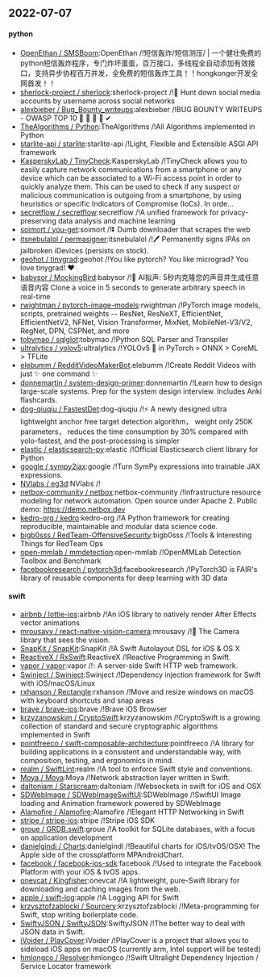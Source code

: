 ## 2022-07-07

#### python
* [OpenEthan / SMSBoom](https://github.com/OpenEthan/SMSBoom):OpenEthan /!短信轰炸/短信测压/ | 一个健壮免费的python短信轰炸程序，专门炸坏蛋蛋，百万接口，多线程全自动添加有效接口，支持异步协程百万并发，全免费的短信轰炸工具！！hongkonger开发全网首发！！
* [sherlock-project / sherlock](https://github.com/sherlock-project/sherlock):sherlock-project /!🔎
Hunt down social media accounts by username across social networks
* [alexbieber / Bug_Bounty_writeups](https://github.com/alexbieber/Bug_Bounty_writeups):alexbieber /!BUG BOUNTY WRITEUPS - OWASP TOP 10
🔴
🔴
🔴
🔴
✔
* [TheAlgorithms / Python](https://github.com/TheAlgorithms/Python):TheAlgorithms /!All Algorithms implemented in Python
* [starlite-api / starlite](https://github.com/starlite-api/starlite):starlite-api /!Light, Flexible and Extensible ASGI API framework
* [KasperskyLab / TinyCheck](https://github.com/KasperskyLab/TinyCheck):KasperskyLab /!TinyCheck allows you to easily capture network communications from a smartphone or any device which can be associated to a Wi-Fi access point in order to quickly analyze them. This can be used to check if any suspect or malicious communication is outgoing from a smartphone, by using heuristics or specific Indicators of Compromise (IoCs). In orde…
* [secretflow / secretflow](https://github.com/secretflow/secretflow):secretflow /!A unified framework for privacy-preserving data analysis and machine learning
* [soimort / you-get](https://github.com/soimort/you-get):soimort /!⏬
Dumb downloader that scrapes the web
* [itsnebulalol / permasigner](https://github.com/itsnebulalol/permasigner):itsnebulalol /!🖊
Permanently signs IPAs on jailbroken iDevices (persists on stock).
* [geohot / tinygrad](https://github.com/geohot/tinygrad):geohot /!You like pytorch? You like micrograd? You love tinygrad!
❤️
* [babysor / MockingBird](https://github.com/babysor/MockingBird):babysor /!🚀
AI拟声: 5秒内克隆您的声音并生成任意语音内容 Clone a voice in 5 seconds to generate arbitrary speech in real-time
* [rwightman / pytorch-image-models](https://github.com/rwightman/pytorch-image-models):rwightman /!PyTorch image models, scripts, pretrained weights -- ResNet, ResNeXT, EfficientNet, EfficientNetV2, NFNet, Vision Transformer, MixNet, MobileNet-V3/V2, RegNet, DPN, CSPNet, and more
* [tobymao / sqlglot](https://github.com/tobymao/sqlglot):tobymao /!Python SQL Parser and Transpiler
* [ultralytics / yolov5](https://github.com/ultralytics/yolov5):ultralytics /!YOLOv5
🚀
in PyTorch > ONNX > CoreML > TFLite
* [elebumm / RedditVideoMakerBot](https://github.com/elebumm/RedditVideoMakerBot):elebumm /!Create Reddit Videos with just
✨
one command
✨
* [donnemartin / system-design-primer](https://github.com/donnemartin/system-design-primer):donnemartin /!Learn how to design large-scale systems. Prep for the system design interview. Includes Anki flashcards.
* [dog-qiuqiu / FastestDet](https://github.com/dog-qiuqiu/FastestDet):dog-qiuqiu /!⚡
A newly designed ultra lightweight anchor free target detection algorithm， weight only 250K parameters， reduces the time consumption by 30% compared with yolo-fastest, and the post-processing is simpler
* [elastic / elasticsearch-py](https://github.com/elastic/elasticsearch-py):elastic /!Official Elasticsearch client library for Python
* [google / sympy2jax](https://github.com/google/sympy2jax):google /!Turn SymPy expressions into trainable JAX expressions.
* [NVlabs / eg3d](https://github.com/NVlabs/eg3d):NVlabs /!
* [netbox-community / netbox](https://github.com/netbox-community/netbox):netbox-community /!Infrastructure resource modeling for network automation. Open source under Apache 2. Public demo: https://demo.netbox.dev
* [kedro-org / kedro](https://github.com/kedro-org/kedro):kedro-org /!A Python framework for creating reproducible, maintainable and modular data science code.
* [bigb0sss / RedTeam-OffensiveSecurity](https://github.com/bigb0sss/RedTeam-OffensiveSecurity):bigb0sss /!Tools & Interesting Things for RedTeam Ops
* [open-mmlab / mmdetection](https://github.com/open-mmlab/mmdetection):open-mmlab /!OpenMMLab Detection Toolbox and Benchmark
* [facebookresearch / pytorch3d](https://github.com/facebookresearch/pytorch3d):facebookresearch /!PyTorch3D is FAIR's library of reusable components for deep learning with 3D data

#### swift
* [airbnb / lottie-ios](https://github.com/airbnb/lottie-ios):airbnb /!An iOS library to natively render After Effects vector animations
* [mrousavy / react-native-vision-camera](https://github.com/mrousavy/react-native-vision-camera):mrousavy /!📸
The Camera library that sees the vision.
* [SnapKit / SnapKit](https://github.com/SnapKit/SnapKit):SnapKit /!A Swift Autolayout DSL for iOS & OS X
* [ReactiveX / RxSwift](https://github.com/ReactiveX/RxSwift):ReactiveX /!Reactive Programming in Swift
* [vapor / vapor](https://github.com/vapor/vapor):vapor /!💧
A server-side Swift HTTP web framework.
* [Swinject / Swinject](https://github.com/Swinject/Swinject):Swinject /!Dependency injection framework for Swift with iOS/macOS/Linux
* [rxhanson / Rectangle](https://github.com/rxhanson/Rectangle):rxhanson /!Move and resize windows on macOS with keyboard shortcuts and snap areas
* [brave / brave-ios](https://github.com/brave/brave-ios):brave /!Brave iOS Browser
* [krzyzanowskim / CryptoSwift](https://github.com/krzyzanowskim/CryptoSwift):krzyzanowskim /!CryptoSwift is a growing collection of standard and secure cryptographic algorithms implemented in Swift
* [pointfreeco / swift-composable-architecture](https://github.com/pointfreeco/swift-composable-architecture):pointfreeco /!A library for building applications in a consistent and understandable way, with composition, testing, and ergonomics in mind.
* [realm / SwiftLint](https://github.com/realm/SwiftLint):realm /!A tool to enforce Swift style and conventions.
* [Moya / Moya](https://github.com/Moya/Moya):Moya /!Network abstraction layer written in Swift.
* [daltoniam / Starscream](https://github.com/daltoniam/Starscream):daltoniam /!Websockets in swift for iOS and OSX
* [SDWebImage / SDWebImageSwiftUI](https://github.com/SDWebImage/SDWebImageSwiftUI):SDWebImage /!SwiftUI Image loading and Animation framework powered by SDWebImage
* [Alamofire / Alamofire](https://github.com/Alamofire/Alamofire):Alamofire /!Elegant HTTP Networking in Swift
* [stripe / stripe-ios](https://github.com/stripe/stripe-ios):stripe /!Stripe iOS SDK
* [groue / GRDB.swift](https://github.com/groue/GRDB.swift):groue /!A toolkit for SQLite databases, with a focus on application development
* [danielgindi / Charts](https://github.com/danielgindi/Charts):danielgindi /!Beautiful charts for iOS/tvOS/OSX! The Apple side of the crossplatform MPAndroidChart.
* [facebook / facebook-ios-sdk](https://github.com/facebook/facebook-ios-sdk):facebook /!Used to integrate the Facebook Platform with your iOS & tvOS apps.
* [onevcat / Kingfisher](https://github.com/onevcat/Kingfisher):onevcat /!A lightweight, pure-Swift library for downloading and caching images from the web.
* [apple / swift-log](https://github.com/apple/swift-log):apple /!A Logging API for Swift
* [krzysztofzablocki / Sourcery](https://github.com/krzysztofzablocki/Sourcery):krzysztofzablocki /!Meta-programming for Swift, stop writing boilerplate code.
* [SwiftyJSON / SwiftyJSON](https://github.com/SwiftyJSON/SwiftyJSON):SwiftyJSON /!The better way to deal with JSON data in Swift.
* [iVoider / PlayCover](https://github.com/iVoider/PlayCover):iVoider /!PlayCover is a project that allows you to sideload iOS apps on macOS (currently arm, Intel support will be tested)
* [hmlongco / Resolver](https://github.com/hmlongco/Resolver):hmlongco /!Swift Ultralight Dependency Injection / Service Locator framework

